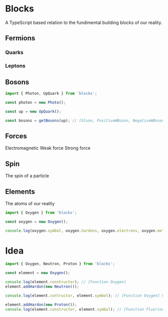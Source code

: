# Blocks

A TypeScript based relation to the fundimental building blocks of our reality.


## Fermions

### Quarks

### Leptons

## Bosons

```ts
import { Photon, UpQuark } from 'blocks';

const photon = new Photo();

const up = new UpQuark();

const bosons = getBosons(up); // [Gluon, PositiveWBoson, NegativeWBoson, ZBoson]
```

## Forces 

Electromagnetic
Weak force
Strong force

## Spin

The spin of a particle

## Elements 

The atoms of our reality

```ts
import { Oxygen } from 'blocks';

const oxygen = new Oxygen();

console.log(oxygen.symbol, oxygen.hardons, oxygen.electrons, oxygen.meltingPoint, oxygen.boilingPoint)

```


# Idea

```ts
import { Oxygen, Neutron, Proton } from 'blocks';

const element = new Oxygen();

console.log(element.constructor); // [Function Oxygen]
element.addHardon(new Neutron());

console.log(element.contructor, element.symbol); // [Function Oxygen] 9O

element.addHardon(new Proton());
console.log(element.constructor, element.symbol); // [Function Fluorine] F

```
